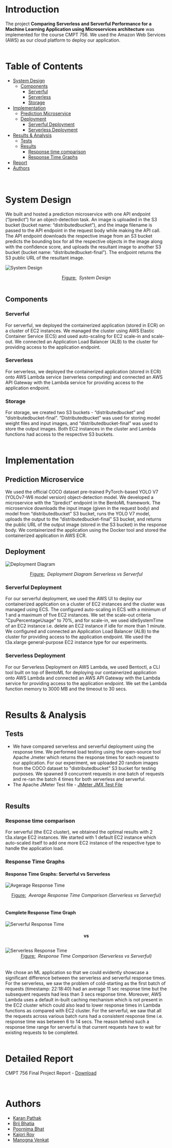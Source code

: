 # Introduction
The project **Comparing Serverless and Serverful Performance for a Machine Learning Application using Microservices architecture** was implemented for the course CMPT 756. We used the Amazon Web Services (AWS) as our cloud platform to deploy our application.
<br><br>

# Table of Contents
- [System Design](#System-Design)
	- [Components](#Components)
		- [Serverful](#Serverful)
		- [Serverless](#Serverless)
		- [Storage](#Storage)
 - [Implementation](#Implementation)
	 - [Prediction Microservice](#Prediction-Microservice) 
 	 - [Deployment](#Deployment) 
	 	 - [Serverful Deployment](#Serverful-Deployment) 
	 	 - [Serverless Deployment](#Serverless-Deployment) 
- [Results & Analysis](#Results-&-Analysis)
	 - [Tests](#Tests) 
	 - [Results](#Results) 
		 - [Response time comparison](#Response-time-comparison)
		 - [Response Time Graphs](#Response-Time-Graphs)
 - [Report](#Detailed-Report)
 - [Authors](#Authors)	
<br><br>

# System Design
We built and hosted a prediction microservice with one API endpoint (“/predict”) for an object-detection task. An image is uploaded in the S3 bucket (bucket name: “distributedbucket”), and the image filename is passed to the API endpoint in the request body while making the API call. The API endpoint downloads the respective image from an S3 bucket predicts the bounding box for all the respective objects in the image along with the confidence score, and uploads the resultant image to another S3 bucket (bucket name: “distributedbucket-final”). The endpoint returns the S3 public URL of the resultant image.

<img
  src="assets/System_Design.png"
  alt=" System Design">
  <div align='center'><u>Figure:</u> &nbsp;<em>System Design</em></div>
<br>

## Components

### Serverful
For serverful, we deployed the containerized application (stored in ECR) on a cluster of EC2 instances. We managed the cluster using AWS Elastic Container Service (ECS) and used auto-scaling for EC2 scale-in and scale-out. We connected an Application Load Balancer (ALB) to the cluster for providing access to the application endpoint.

### Serverless
For serverless, we deployed the containerized application (stored in ECR) onto AWS Lambda service (serverless computing) and connected an AWS API Gateway with the Lambda service for providing access to the application endpoint.

### Storage
For storage, we created two S3 buckets - “distributedbucket” and “distributedbucket-final”. “Distributedbucket” was used for storing model weight files and input images, and “distributedbucket-final” was used to store the output images. Both EC2 instances in the cluster and Lambda functions had access to the respective S3 buckets.
<br><br>

# Implementation
## Prediction Microservice
We used the official COCO dataset pre-trained PyTorch-based YOLO V7 (YOLOv7-W6 model version) object-detection model. We developed a microservice with the “/predict” endpoint in the BentoML framework. The microservice downloads the input image (given in the request body) and model from “distributedbucket” S3 bucket, runs the YOLO V7 model, uploads the output to the “distributedbucket-final” S3 bucket, and returns the public URL of the output image (stored in the S3 bucket) in the response body. We containerized the application using the Docker tool and stored the containerized application in AWS ECR. 
<br>

## Deployment
<img
  src="assets/deployment_diagram.png"
  alt="Deployment Diagram">
  <div align='center'><u>Figure:</u> &nbsp;<em>Deployment Diagram Serverless vs Serverful</em></div>

### Serverful Deployment
For our serverful deployment, we used the AWS UI to deploy our containerized application on a cluster of EC2 instances and the cluster was managed using ECS. The configured auto-scaling in ECS with a minimum of 1 and a maximum of five EC2 instances. We set the scale-out criteria “CpuPercentageUsage” to 70%, and for scale-in, we used idleSystemTime of an EC2 instance i.e. delete an EC2 instance if idle for more than 1 minute. We configured and connected an Application Load Balancer (ALB) to the cluster for providing access to the application endpoint. We used the t3a.xlarge general-purpose EC2 instance type for our experiments.

### Serverless Deployment
For our Serverless Deployment on AWS Lambda, we used Bentoctl, a CLI tool built on top of BentoML for deploying our containerized application onto AWS Lambda and connected an AWS API Gateway with the Lambda service for providing access to the application endpoint. We set the Lambda function memory to 3000 MB and the timeout to 30 secs.
<br><br>

# Results & Analysis
## Tests
- We have compared serverless and serverful deployment using the response time. We performed load testing using the open-source tool Apache Jmeter which returns the response times for each request to our application. For our experiment, we uploaded 20 random images from the COCO dataset to "distributedbucket” S3 bucket for testing purposes. We spawned 9 concurrent requests in one batch of requests and re-ran the batch 4 times for both serverless and serverful.  
- The Apache JMeter Test file - [JMeter JMX Test File](JMeter_Load_Testing.jmx)
<br><br>

## Results
### Response time comparison
For serverful (the EC2 cluster), we obtained the optimal results with 2 t3a.xlarge EC2 instances. We started with 1 default EC2 instance which auto-scaled itself to add one more EC2 instance of the respective type to handle the application load.

### Response Time Graphs
#### Response Time Graphs: Serverful vs Serverless
<img
  src="assets/Graph_Comparison.png"
  alt="Avgerage Response Time">
  <div align='center'><u>Figure:</u> &nbsp;<em>Average Response Time Comparison (Serverless vs Serverful)</em></div>
<br>

#### Complete Response Time Graph
<img
  src="assets/Serverful.png"
  alt="Serverful Response Time">
<h4 align="center" style='padding-bottom: 10px'>
<b>vs</b>
</h4>
  <img
  src="assets/Serverless.png"
  alt="Serverless Response Time">
  <div align='center'><u>Figure:</u> &nbsp;<em>Response Time Comparison (Serverless vs Serverful)</em></div>
<br><br>
We chose an ML application so that we could evidently showcase a significant difference between the serverless and serverful response times. For the serverless, we saw the problem of cold-starting as the first batch of requests (timestamp: 22:18:40) had an average 11 sec response time but the subsequent requests had less than 3 secs response time. Moreover, AWS Lambda uses a default in-built caching mechanism which is not present in the EC2 cluster which could also lead to lower response times in Lambda functions as compared with EC2 cluster. For the serverful, we saw that all the requests across various batch runs had a consistent response time i.e. response time was between 6 to 14 secs. The reason behind such a response time range for serverful is that current requests have to wait for existing requests to be completed.
<br><br>

# Detailed Report
CMPT 756 Final Project Report - [Download](assets/Group_12_Final_Report.pdf)

<br>

# Authors
- [Karan Pathak](https://www.github.com/karanpathak)
- [Brij Bhatia](https://github.com/brij1197)
- [Poornima Bhat](https://github.com/PoornimaBhat29)
- [Kajori Roy](https://github.com/Kajori21)
- [Manogna Venkat](https://github.com/ManognaVenkat)
